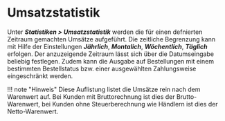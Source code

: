# Umsatzstatistik

Unter _**Statistiken \> Umsatzstatistik**_ werden die für einen defnierten Zeitraum gemachten Umsätze aufgeführt. Die zeitliche Begrenzung kann mit Hilfe der Einstellungen _**Jährlich**_, _**Montalich**_, _**Wöchentlich**_, _**Täglich**_ erfolgen. Der anzuzeigende Zeitraum lässt sich über die Datumseingabe beliebig festlegen. Zudem kann die Ausgabe auf Bestellungen mit einem bestimmten Bestellstatus bzw. einer ausgewählten Zahlungsweise eingeschränkt werden.

!!! note "Hinweis" 
	 Diese Auflistung listet die Umsätze rein nach dem Warenwert auf. Bei Kunden mit Bruttorechnung ist dies der Brutto-Warenwert, bei Kunden ohne Steuerberechnung wie Händlern ist dies der Netto-Warenwert.



